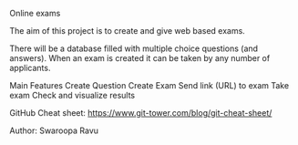 Online exams

The aim of this project is to create and give web based exams.

There will be a database filled with multiple choice questions (and answers). When an exam is created it can be taken by any number of applicants.

Main Features
Create Question
Create Exam
Send link (URL) to exam
Take exam
Check and visualize results

GitHub Cheat sheet:
https://www.git-tower.com/blog/git-cheat-sheet/

Author:
Swaroopa Ravu